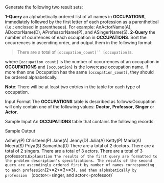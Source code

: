 Generate the following two result sets:

**1-Query** an alphabetically ordered list of all names in **OCCUPATIONS**, immediately followed by the first letter of each profession as a parenthetical (i.e.: enclosed in parentheses). For example: AnActorName(A), ADoctorName(D), AProfessorName(P), and ASingerName(S).
**2-Query** the number of ocurrences of each occupation in **OCCUPATIONS**. Sort the occurrences in ascending order, and output them in the following format:

> There are a total of `[occupation_count]`` [occupation]`s.

where `[occupation_count]` is the number of occurrences of an occupation in **OCCUPATIONS** and `[occupation]` is the lowercase occupation name. If more than one Occupation has the same `[occupation_count]`, they should be ordered alphabetically.

**Note**: There will be at least two entries in the table for each type of occupation.

Input Format
The **OCCUPATIONS** table is described as follows:Occupation will only contain one of the following values: **Doctor**, **Professor**, **Singer** or **Actor**.


Sample Input
An **OCCUPATIONS** table that contains the following records:



Sample Output

Ashely(P)
Christeen(P)
Jane(A)
Jenny(D)
Julia(A)
Ketty(P)
Maria(A)
Meera(S)
Priya(S)
Samantha(D)
There are a total of 2 doctors.
There are a total of 2 singers.
There are a total of 3 actors.
There are a total of 3 professors.`
Explanation
The results of the first query are formatted to the problem description's specifications.
The results of the second query are ascendingly ordered first by number of names corresponding to each profession `(2<=2<=3<=3)`, and then alphabetically by profession 
`(doctor<=singer, and actor<=professor)`